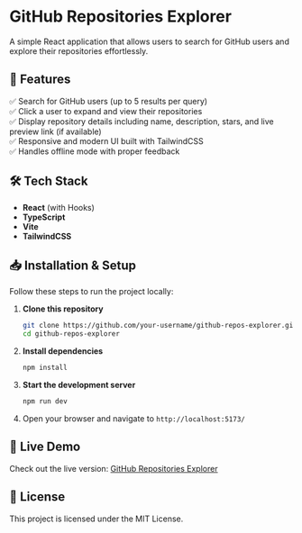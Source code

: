 # GitHub Repositories Explorer

A simple React application that allows users to search for GitHub users and explore their repositories effortlessly.

## 🚀 Features
✅ Search for GitHub users (up to 5 results per query)  
✅ Click a user to expand and view their repositories  
✅ Display repository details including name, description, stars, and live preview link (if available)  
✅ Responsive and modern UI built with TailwindCSS  
✅ Handles offline mode with proper feedback  

## 🛠 Tech Stack
- **React** (with Hooks)  
- **TypeScript**  
- **Vite**  
- **TailwindCSS**  

## 📥 Installation & Setup
Follow these steps to run the project locally:

1. **Clone this repository**
   ```bash
   git clone https://github.com/your-username/github-repos-explorer.git
   cd github-repos-explorer
   ```

2. **Install dependencies**
   ```bash
   npm install
   ```

3. **Start the development server**
   ```bash
   npm run dev
   ```

4. Open your browser and navigate to `http://localhost:5173/`

## 🔗 Live Demo
Check out the live version: [GitHub Repositories Explorer](https://your-live-demo-link.vercel.app)

## 📄 License
This project is licensed under the MIT License.

